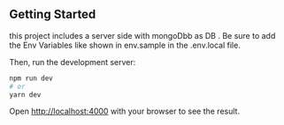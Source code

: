 
## Getting Started


this project includes a server side with mongoDbb as DB .
Be sure to add the Env Variables like shown in env.sample in the .env.local file.

Then, run the development server:

```bash
npm run dev
# or
yarn dev
```

Open [http://localhost:4000](http://localhost:4000) with your browser to see the result.
